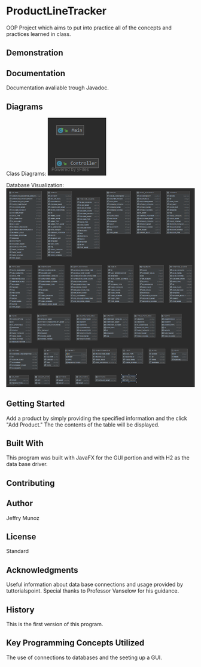 # ProductLineTracker
OOP Project which aims to put into practice all of the concepts and practices learned in class. 

## Demonstration

## Documentation
Documentation avaliable trough Javadoc. 

## Diagrams
Class Diagrams:
![Class Diagram](https://raw.githubusercontent.com/JeffMunoz/ProductLineTracker/master/PackageProductLine.png)

Database Visualization:
![Database](https://raw.githubusercontent.com/JeffMunoz/ProductLineTracker/master/ProductionDB.png)
## Getting Started
Add a product by simply providing the specified information and the click "Add Product." The the contents of the table will be displayed. 
## Built With
This program was built with JavaFX for the GUI portion and with H2 as the data base driver.

## Contributing

## Author
Jeffry Munoz
## License
Standard
## Acknowledgments
Useful information about data base connections and usage provided by tuttorialspoint.
Special thanks to Professor Vanselow for his guidance.

## History
This is the first version of this program.

## Key Programming Concepts Utilized
The use of connections to databases and the seeting up a GUI.
